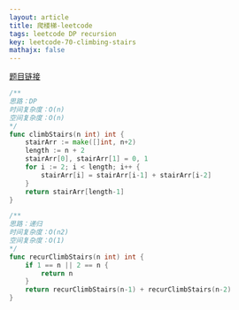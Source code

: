 ```yaml
---
layout: article
title: 爬楼梯-leetcode
tags: leetcode DP recursion
key: leetcode-70-climbing-stairs
mathajx: false
---
```


<!--more-->

[题目链接](https://leetcode-cn.com/problems/climbing-stairs/description/)

```go
/**
思路：DP
时间复杂度：O(n)
空间复杂度：O(n)
*/
func climbStairs(n int) int {
    stairArr := make([]int, n+2)
    length := n + 2
    stairArr[0], stairArr[1] = 0, 1
    for i := 2; i < length; i++ {
        stairArr[i] = stairArr[i-1] + stairArr[i-2]
    }
    return stairArr[length-1]
}
```

```go
/**
思路：递归
时间复杂度：O(n2)
空间复杂度：O(1)
*/
func recurClimbStairs(n int) int {
    if 1 == n || 2 == n {
        return n
    }
    return recurClimbStairs(n-1) + recurClimbStairs(n-2)
}
```
